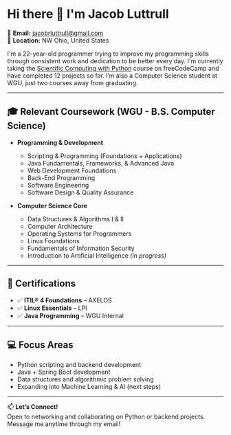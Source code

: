 # Hi there 👋 I'm Jacob Luttrull

📧 **Email:** jacobrluttrull@gmail.com  
📍 **Location:**  NW Ohio, United States  

I'm a 22-year-old programmer trying to improve my programming skills through consistent work and dedication to be better every day. I'm currently taking the [Scientific Computing with Python](https://www.freecodecamp.org/learn/scientific-computing-with-python/) course on freeCodeCamp and have completed 12 projects so far. I’m also a Computer Science student at WGU, just two courses away from graduating.

---

## 🎓 Relevant Coursework (WGU - B.S. Computer Science)

- **Programming & Development**  
  - Scripting & Programming (Foundations + Applications)  
  - Java Fundamentals, Frameworks, & Advanced Java  
  - Web Development Foundations  
  - Back-End Programming  
  - Software Engineering  
  - Software Design & Quality Assurance

- **Computer Science Core**  
  - Data Structures & Algorithms I & II  
  - Computer Architecture  
  - Operating Systems for Programmers  
  - Linux Foundations  
  - Fundamentals of Information Security  
  - Introduction to Artificial Intelligence *(in progress)*

---

## 📜 Certifications

- ✅ **ITIL® 4 Foundations** – AXELOS  
- ✅ **Linux Essentials** – LPI  
- ✅ **Java Programming** – WGU Internal  

---

## 💻 Focus Areas

- Python scripting and backend development  
- Java + Spring Boot development  
- Data structures and algorithmic problem solving  
- Expanding into Machine Learning & AI (next steps)

---

📫 **Let’s Connect!**  
Open to networking and collaborating on Python or backend projects.
Message me anytime through my email!
